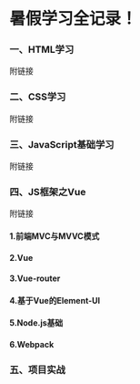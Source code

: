 # 暑假学习全记录！

### 一、HTML学习

附链接

### 二、CSS学习

附链接

### 三、JavaScript基础学习

附链接

### 四、JS框架之Vue

附链接

#### 1.前端MVC与MVVC模式

#### 2.Vue

#### 3.Vue-router

#### 4.基于Vue的Element-UI

#### 5.Node.js基础

#### 6.Webpack

### 五、项目实战